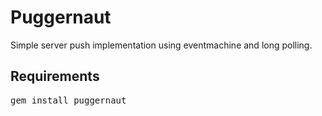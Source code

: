 Puggernaut
===========

Simple server push implementation using eventmachine and long polling.

Requirements
------------

<pre>
gem install puggernaut
</pre>